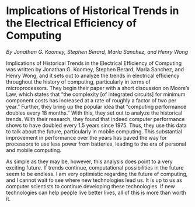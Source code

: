 # Implications of Historical Trends in the Electrical Efficiency of Computing

*By Jonathan G. Koomey, Stephen Berard, Marla Sanchez, and Henry Wong*

Implications of Historical Trends in the Electrical Efficiency of Computing was written by Jonathan G. Koomey, Stephen Berard, Marla Sanchez, and Henry Wong, and it sets out to analyze the trends in electrical efficiency throughout the history of computing, particularly in terms of microprocessors. They begin their paper with a short discussion on Moore’s Law, which states that “the complexity [of integrated circuits] for minimum component costs has increased at a rate of roughly a factor of two per year.” Further, they bring up the popular idea that “computing performance doubles every 18 months.” With this, they set out to analyze the historical trends. With their research, they found that indeed computer performance shows to have doubled every 1.5 years since 1975. Thus, they use this data to talk about the future, particularly in mobile computing. This substantial improvement in performance over the years has paved the way for processors to use less power from batteries, leading to the era of personal and mobile computing.

As simple as they may be, however, this analysis does point to a very exciting future. If trends continue, computational possibilities in the future seem to be endless. I am very optimistic regarding the future of computing, and I cannot wait to see where new technologies lead us. It is up to us as computer scientists to continue developing these technologies. If new technologies can help people live better lives, all of this is more than worth it.
